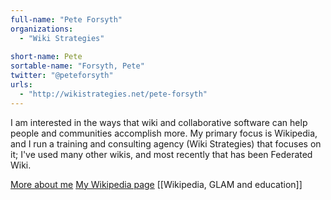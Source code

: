 ```yaml
---
full-name: "Pete Forsyth"
organizations: 
  - "Wiki Strategies"
 
short-name: Pete
sortable-name: "Forsyth, Pete"
twitter: "@peteforsyth"
urls: 
  - "http://wikistrategies.net/pete-forsyth"
---
```

I am interested in the ways that wiki and collaborative software can help people and communities accomplish more. My primary focus is Wikipedia, and I run a training and consulting agency (Wiki Strategies) that focuses on it; I've used many other wikis, and most recently that has been Federated Wiki.

[More about me](https://wikistrategies.net/pete-forsyth)
[My Wikipedia page](https://en.wikipedia.org/wiki/User:Peteforsyth)
[[Wikipedia, GLAM and education]]